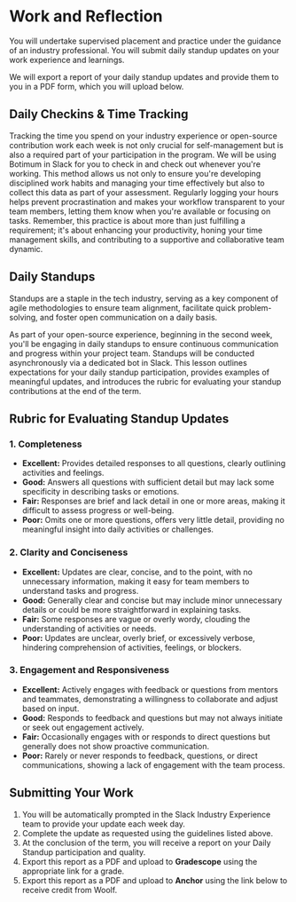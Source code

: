 # Work and Reflection

You will undertake supervised placement and practice under the guidance of an industry professional. You will submit daily standup updates on your work experience and learnings.

We will export a report of your daily standup updates and provide them to you in a PDF form, which you will upload below.

## Daily Checkins & Time Tracking

Tracking the time you spend on your industry experience or open-source contribution work each week is not only crucial for self-management but is also a required part of your participation in the program. We will be using Botimum in Slack for you to check in and check out whenever you're working. This method allows us not only to ensure you're developing disciplined work habits and managing your time effectively but also to collect this data as part of your assessment. Regularly logging your hours helps prevent procrastination and makes your workflow transparent to your team members, letting them know when you're available or focusing on tasks. Remember, this practice is about more than just fulfilling a requirement; it's about enhancing your productivity, honing your time management skills, and contributing to a supportive and collaborative team dynamic.

## Daily Standups

Standups are a staple in the tech industry, serving as a key component of agile methodologies to ensure team alignment, facilitate quick problem-solving, and foster open communication on a daily basis.

As part of your open-source experience, beginning in the second week, you'll be engaging in daily standups to ensure continuous communication and progress within your project team. Standups will be conducted asynchronously via a dedicated bot in Slack. This lesson outlines expectations for your daily standup participation, provides examples of meaningful updates, and introduces the rubric for evaluating your standup contributions at the end of the term.

## Rubric for Evaluating Standup Updates

### 1. Completeness

- **Excellent:** Provides detailed responses to all questions, clearly outlining activities and feelings.
- **Good:** Answers all questions with sufficient detail but may lack some specificity in describing tasks or emotions.
- **Fair:** Responses are brief and lack detail in one or more areas, making it difficult to assess progress or well-being.
- **Poor:** Omits one or more questions, offers very little detail, providing no meaningful insight into daily activities or challenges.

### 2. Clarity and Conciseness

- **Excellent:** Updates are clear, concise, and to the point, with no unnecessary information, making it easy for team members to understand tasks and progress.
- **Good:** Generally clear and concise but may include minor unnecessary details or could be more straightforward in explaining tasks.
- **Fair:** Some responses are vague or overly wordy, clouding the understanding of activities or needs.
- **Poor:** Updates are unclear, overly brief, or excessively verbose, hindering comprehension of activities, feelings, or blockers.

### 3. Engagement and Responsiveness

- **Excellent:** Actively engages with feedback or questions from mentors and teammates, demonstrating a willingness to collaborate and adjust based on input.
- **Good:** Responds to feedback and questions but may not always initiate or seek out engagement actively.
- **Fair:** Occasionally engages with or responds to direct questions but generally does not show proactive communication.
- **Poor:** Rarely or never responds to feedback, questions, or direct communications, showing a lack of engagement with the team process.

## Submitting Your Work

1. You will be automatically prompted in the Slack Industry Experience team to provide your update each week day.  
2. Complete the update as requested using the guidelines listed above.
3. At the conclusion of the term, you will receive a report on your Daily Standup participation and quality.
4. Export this report as a PDF and upload to **Gradescope** using the appropriate link for a grade.
5. Export this report as a PDF and upload to **Anchor** using the link below to receive credit from Woolf.